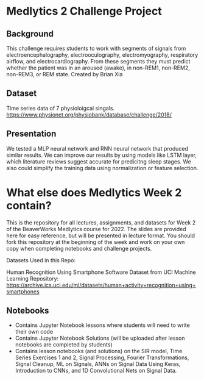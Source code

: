 # Medlytics 2 Challenge Project

## Background
This challenge requires students to work with segments of signals from electroencephalography, electrooculography, electromyography, respiratory airflow, and electrocardiography. From these segments they must predict whether the patient was in an aroused (awake), in non-REM1, non-REM2, non-REM3, or REM state. Created by Brian Xia

## Dataset
Time series data of 7 physioloigcal singals. https://www.physionet.org/physiobank/database/challenge/2018/

## Presentation
We tested a MLP neural network and RNN neural network that produced similar results. We can improve our results by using models like LSTM layer, which literature reviews suggest accurate for predicitng sleep stages. We also could simplify the training data using normalization or feature selection. 

# What else does Medlytics Week 2 contain?
This is the repository for all lectures, assignments, and datasets for Week 2 of the BeaverWorks Medlytics course for 2022. The slides are provided here for easy reference, but will be presented in lecture format. You should fork this repository at the beginning of the week and work on your own copy when completing notebooks and challenge projects.

Datasets Used in this Repo:

Human Recognition Using Smartphone Software Dataset from UCI Machine Learning Repository: https://archive.ics.uci.edu/ml/datasets/human+activity+recognition+using+smartphones

## Notebooks
* Contains Jupyter Notebook lessons where students will need to write their own code
* Contains Jupyter Notebook Solutions (will be uploaded after lesson notebooks are completed by students)
* Contains lesson notebooks (and solutions) on the SIR model, Time Series Exercises 1 and 2, Signal Processing, Fourier Transformations, Signal Cleanup, ML on Signals, ANNs on Signal Data Using Keras, Introduction to CNNs, and 1D Convolutional Nets on Signal Data.
